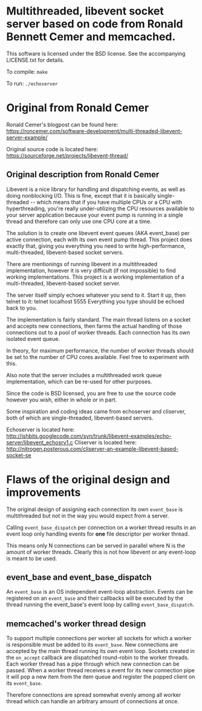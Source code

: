 # Multithreaded, libevent socket server based on code from Ronald Bennett Cemer and memcached.

This software is licensed under the BSD license.
See the accompanying LICENSE.txt for details.

To compile: `make`

To run: `./echoserver`

# Original from Ronald Cemer

Ronald Cemer's blogpost can be found here: https://roncemer.com/software-development/multi-threaded-libevent-server-example/

Original source code is located here: https://sourceforge.net/projects/libevent-thread/

## Original description from Ronald Cemer

Libevent is a nice library for handling and dispatching events, as well as doing nonblocking I/O.  This is fine, except that it is basically single-threaded -- which means that if you have multiple CPUs or a CPU with hyperthreading, you're really under-utilizing the CPU resources available to your server application because your event pump is running in a single thread and therefore can only use one CPU core at a time.

The solution is to create one libevent event queues (AKA event_base) per active connection, each with its own event pump thread.  This project does exactly that, giving you everything you need to write high-performance, multi-threaded, libevent-based socket servers.

There are mentionings of running libevent in a multithreaded implementation, however it is very difficult (if not impossible) to find working implementations.  This project is a working implementation of a multi-threaded, libevent-based socket server.

The server itself simply echoes whatever you send to it.  Start it up, then telnet to it:
    telnet localhost 5555
Everything you type should be echoed back to you.

The implementation is fairly standard.  The main thread listens on a socket and accepts new connections, then farms the actual handling of those connections out to a pool of worker threads.  Each connection has its own isolated event queue.

In theory, for maximum performance, the number of worker threads should be set to the number of CPU cores available.  Feel free to experiment with this.

Also note that the server includes a multithreaded work queue implementation, which can be re-used for other purposes.

Since the code is BSD licensed, you are free to use the source code however you wish, either in whole or in part.

Some inspiration and coding ideas came from echoserver and cliserver, both of which are single-threaded, libevent-based servers.

Echoserver is located here: http://ishbits.googlecode.com/svn/trunk/libevent-examples/echo-server/libevent_echosrv1.c
Cliserver is located here: http://nitrogen.posterous.com/cliserver-an-example-libevent-based-socket-se

# Flaws of the original design and improvements

The original design of assigning each connection its own `event_base` is multithreaded
but not in the way you would expect from a server.

Calling `event_base_dispatch` per connection on a worker thread results in
an event loop only handling events for __one__ file descriptor per worker thread.

This means only N connections can be served in parallel where N is the amount of worker threads.
Clearly this is not how libevent or any event-loop is meant to be used.

## event_base and event_base_dispatch

An `event_base` is an OS independent event-loop abstraction.
Events can be registered on an `event_base` and their callbacks will be executed
by the thread running the event_base's event loop by calling `event_base_dispatch`.

## memcached's worker thread design

To support multiple connections per worker all sockets for which a worker is responsible
must be added to its `event_base`.
New connections are accepted by the main thread running its own event loop.
Sockets created in the `on_accept` callback are dispatched round-robin to
the worker threads.
Each worker thread has a pipe through which new connection can be passed.
When a worker thread receives a event for its new connection pipe it will
pop a new item from the item queue and register the popped client on its `event_base`.

Therefore connections are spread somewhat evenly among all worker thread
which can handle an arbitrary amount of connections at once.
